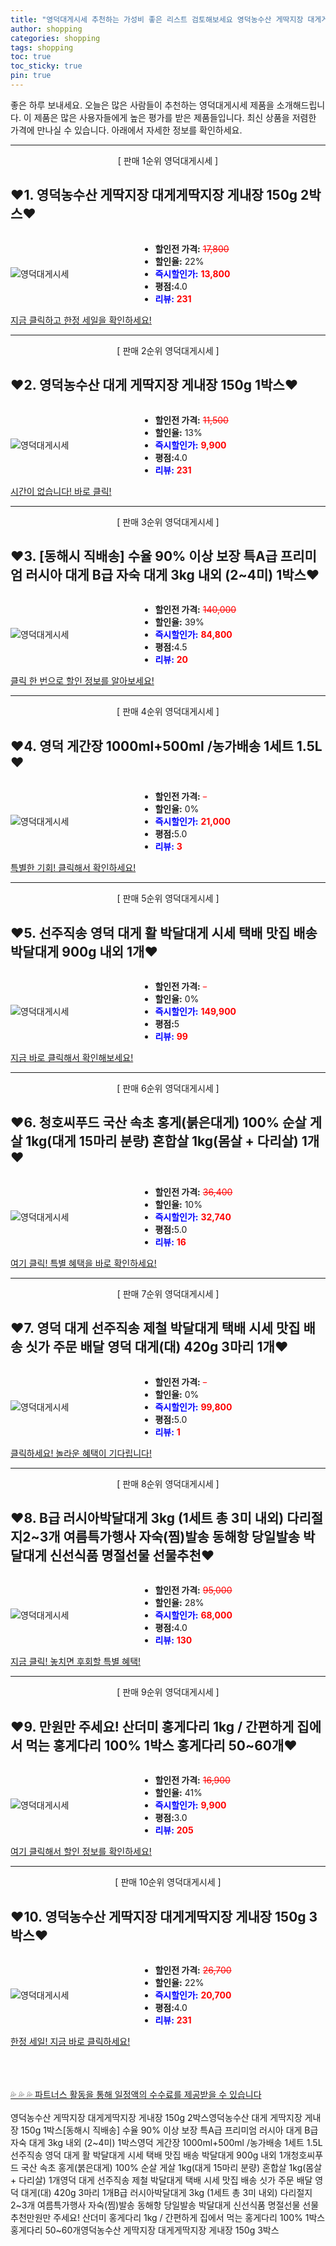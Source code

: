 ```yaml
---
title: "영덕대게시세 추천하는 가성비 좋은 리스트 검토해보세요 영덕농수산 게딱지장 대게게딱지장 게내장 150g"
author: shopping
categories: shopping
tags: shopping
toc: true
toc_sticky: true
pin: true
---
```

좋은 하루 보내세요. 오늘은 많은 사람들이 추천하는 영덕대게시세 제품을 소개해드립니다. 이 제품은 많은 사용자들에게 높은 평가를 받은 제품들입니다. 최신 상품을 저렴한 가격에 만나실 수 있습니다. 아래에서 자세한 정보를 확인하세요.

---
<p class="toplist" style="margin: 0 auto; display: block; width: fit-content;">[ 판매 1순위 영덕대게시세 ]</p>

<h2><strong>❤️1. 영덕농수산 게딱지장 대게게딱지장 게내장 150g 2박스❤️</strong></h2>

<div style="display: flex; align-items: center;">
    <div style="flex: 0.4;">
        <img src="https://thumbnail9.coupangcdn.com/thumbnails/remote/230x230ex/image/vendor_inventory/050f/f634c1722f4a041e297fc19586c325e032fc857563dc6238e84b22e495a5.jpg" alt="영덕대게시세" style="max-width: 100%;">
    </div>
    <div style="flex: 0.6; margin-left: 10px;">
        <ul>
            <li><strong>할인전 가격:</strong> <del style="color: red;">17,800</del></li>
            <li><strong>할인율:</strong> 22%</li>
            <li><span style='color:blue'><strong>즉시할인가:</strong></span> <span style='color:red'><strong>13,800</strong></span></li>
            <li><strong>평점:</strong>4.0</li>
            <li><span style='color:blue'><strong>리뷰:</strong></span> <span style='color:red'><strong>231</strong></span></li>
        </ul>
    </div>
</div>
<div class="center">
    <a href="https://selin100587.github.io?lptag=AF9450613&subid=githubio&pageKey=7598393120&traceid=V0-153&itemId=20094041119&vendorItemId=87189203322" class="myButton">
        지금 클릭하고 한정 세일을 확인하세요!
    </a>
</div>


---
<p class="toplist" style="margin: 0 auto; display: block; width: fit-content;">[ 판매 2순위 영덕대게시세 ]</p>

<h2><strong>❤️2. 영덕농수산 대게 게딱지장 게내장 150g 1박스❤️</strong></h2>

<div style="display: flex; align-items: center;">
    <div style="flex: 0.4;">
        <img src="https://thumbnail6.coupangcdn.com/thumbnails/remote/230x230ex/image/vendor_inventory/c376/5bf0126ac04235bebb100416067e1bcc0055a502cdc4342942602e48f932.jpg" alt="영덕대게시세" style="max-width: 100%;">
    </div>
    <div style="flex: 0.6; margin-left: 10px;">
        <ul>
            <li><strong>할인전 가격:</strong> <del style="color: red;">11,500</del></li>
            <li><strong>할인율:</strong> 13%</li>
            <li><span style='color:blue'><strong>즉시할인가:</strong></span> <span style='color:red'><strong>9,900</strong></span></li>
            <li><strong>평점:</strong>4.0</li>
            <li><span style='color:blue'><strong>리뷰:</strong></span> <span style='color:red'><strong>231</strong></span></li>
        </ul>
    </div>
</div>
<div class="center">
    <a href="https://selin100587.github.io?lptag=AF9450613&subid=githubio&pageKey=7598393120&traceid=V0-153&itemId=20094041120&vendorItemId=89153739521" class="myButton">
        시간이 없습니다! 바로 클릭!
    </a>
</div>


---
<p class="toplist" style="margin: 0 auto; display: block; width: fit-content;">[ 판매 3순위 영덕대게시세 ]</p>

<h2><strong>❤️3. [동해시 직배송] 수율 90% 이상 보장 특A급 프리미엄 러시아 대게 B급 자숙 대게 3kg 내외 (2~4미) 1박스❤️</strong></h2>

<div style="display: flex; align-items: center;">
    <div style="flex: 0.4;">
        <img src="https://thumbnail9.coupangcdn.com/thumbnails/remote/230x230ex/image/vendor_inventory/21ae/297b6349caee374448e3ce3a00ebae4b7467d3021d450d88e37dc312b8ca.jpg" alt="영덕대게시세" style="max-width: 100%;">
    </div>
    <div style="flex: 0.6; margin-left: 10px;">
        <ul>
            <li><strong>할인전 가격:</strong> <del style="color: red;">140,000</del></li>
            <li><strong>할인율:</strong> 39%</li>
            <li><span style='color:blue'><strong>즉시할인가:</strong></span> <span style='color:red'><strong>84,800</strong></span></li>
            <li><strong>평점:</strong>4.5</li>
            <li><span style='color:blue'><strong>리뷰:</strong></span> <span style='color:red'><strong>20</strong></span></li>
        </ul>
    </div>
</div>
<div class="center">
    <a href="https://selin100587.github.io?lptag=AF9450613&subid=githubio&pageKey=7937457508&traceid=V0-153&itemId=21851528462&vendorItemId=89010899515" class="myButton">
        클릭 한 번으로 할인 정보를 알아보세요!
    </a>
</div>


---
<p class="toplist" style="margin: 0 auto; display: block; width: fit-content;">[ 판매 4순위 영덕대게시세 ]</p>

<h2><strong>❤️4. 영덕 게간장 1000ml+500ml /농가배송 1세트 1.5L❤️</strong></h2>

<div style="display: flex; align-items: center;">
    <div style="flex: 0.4;">
        <img src="https://thumbnail7.coupangcdn.com/thumbnails/remote/230x230ex/image/vendor_inventory/b1a0/cba4996ba92e68b65f4db1239e16bce6d6b4365085cac860a63c3129197c.jpg" alt="영덕대게시세" style="max-width: 100%;">
    </div>
    <div style="flex: 0.6; margin-left: 10px;">
        <ul>
            <li><strong>할인전 가격:</strong> <del style="color: red;">-</del></li>
            <li><strong>할인율:</strong> 0%</li>
            <li><span style='color:blue'><strong>즉시할인가:</strong></span> <span style='color:red'><strong>21,000</strong></span></li>
            <li><strong>평점:</strong>5.0</li>
            <li><span style='color:blue'><strong>리뷰:</strong></span> <span style='color:red'><strong>3</strong></span></li>
        </ul>
    </div>
</div>
<div class="center">
    <a href="https://selin100587.github.io?lptag=AF9450613&subid=githubio&pageKey=7991254698&traceid=V0-153&itemId=22213079017&vendorItemId=84608123011" class="myButton">
        특별한 기회! 클릭해서 확인하세요!
    </a>
</div>


---
<p class="toplist" style="margin: 0 auto; display: block; width: fit-content;">[ 판매 5순위 영덕대게시세 ]</p>

<h2><strong>❤️5. 선주직송 영덕 대게 활 박달대게 시세 택배 맛집 배송 박달대게 900g 내외 1개❤️</strong></h2>

<div style="display: flex; align-items: center;">
    <div style="flex: 0.4;">
        <img src="https://thumbnail6.coupangcdn.com/thumbnails/remote/230x230ex/image/vendor_inventory/e8c5/f7f24cae6c9490a093008d6cd376e114650dce30c541d862d93edf0f253e.jpg" alt="영덕대게시세" style="max-width: 100%;">
    </div>
    <div style="flex: 0.6; margin-left: 10px;">
        <ul>
            <li><strong>할인전 가격:</strong> <del style="color: red;">-</del></li>
            <li><strong>할인율:</strong> 0%</li>
            <li><span style='color:blue'><strong>즉시할인가:</strong></span> <span style='color:red'><strong>149,900</strong></span></li>
            <li><strong>평점:</strong>5</li>
            <li><span style='color:blue'><strong>리뷰:</strong></span> <span style='color:red'><strong>99</strong></span></li>
        </ul>
    </div>
</div>
<div class="center">
    <a href="https://selin100587.github.io?lptag=AF9450613&subid=githubio&pageKey=7100028283&traceid=V0-153&itemId=17720057008&vendorItemId=84884877631" class="myButton">
        지금 바로 클릭해서 확인해보세요!
    </a>
</div>


---
<p class="toplist" style="margin: 0 auto; display: block; width: fit-content;">[ 판매 6순위 영덕대게시세 ]</p>

<h2><strong>❤️6. 청호씨푸드 국산 속초 홍게(붉은대게) 100% 순살 게살 1kg(대게 15마리 분량) 혼합살 1kg(몸살 + 다리살) 1개❤️</strong></h2>

<div style="display: flex; align-items: center;">
    <div style="flex: 0.4;">
        <img src="https://thumbnail9.coupangcdn.com/thumbnails/remote/230x230ex/image/vendor_inventory/3d1e/758d89062bb4c082adc2b538c891d4a043ed0487eab6f475131e3149c74b.png" alt="영덕대게시세" style="max-width: 100%;">
    </div>
    <div style="flex: 0.6; margin-left: 10px;">
        <ul>
            <li><strong>할인전 가격:</strong> <del style="color: red;">36,400</del></li>
            <li><strong>할인율:</strong> 10%</li>
            <li><span style='color:blue'><strong>즉시할인가:</strong></span> <span style='color:red'><strong>32,740</strong></span></li>
            <li><strong>평점:</strong>5.0</li>
            <li><span style='color:blue'><strong>리뷰:</strong></span> <span style='color:red'><strong>16</strong></span></li>
        </ul>
    </div>
</div>
<div class="center">
    <a href="https://selin100587.github.io?lptag=AF9450613&subid=githubio&pageKey=8190659692&traceid=V0-153&itemId=23438450109&vendorItemId=90465324614" class="myButton">
        여기 클릭! 특별 혜택을 바로 확인하세요!
    </a>
</div>


---
<p class="toplist" style="margin: 0 auto; display: block; width: fit-content;">[ 판매 7순위 영덕대게시세 ]</p>

<h2><strong>❤️7. 영덕 대게 선주직송 제철 박달대게 택배 시세 맛집 배송 싯가 주문 배달 영덕 대게(대) 420g 3마리 1개❤️</strong></h2>

<div style="display: flex; align-items: center;">
    <div style="flex: 0.4;">
        <img src="https://thumbnail8.coupangcdn.com/thumbnails/remote/230x230ex/image/vendor_inventory/d8a4/b832e5740610a8a347f0101927f4dc089e452a99a8970882f64d7faaf023.jpeg" alt="영덕대게시세" style="max-width: 100%;">
    </div>
    <div style="flex: 0.6; margin-left: 10px;">
        <ul>
            <li><strong>할인전 가격:</strong> <del style="color: red;">-</del></li>
            <li><strong>할인율:</strong> 0%</li>
            <li><span style='color:blue'><strong>즉시할인가:</strong></span> <span style='color:red'><strong>99,800</strong></span></li>
            <li><strong>평점:</strong>5.0</li>
            <li><span style='color:blue'><strong>리뷰:</strong></span> <span style='color:red'><strong>1</strong></span></li>
        </ul>
    </div>
</div>
<div class="center">
    <a href="https://selin100587.github.io?lptag=AF9450613&subid=githubio&pageKey=8248586214&traceid=V0-153&itemId=8479774239&vendorItemId=75767310947" class="myButton">
        클릭하세요! 놀라운 혜택이 기다립니다!
    </a>
</div>


---
<p class="toplist" style="margin: 0 auto; display: block; width: fit-content;">[ 판매 8순위 영덕대게시세 ]</p>

<h2><strong>❤️8. B급 러시아박달대게 3kg (1세트 총 3미 내외) 다리절지2~3개 여름특가행사 자숙(찜)발송 동해항 당일발송 박달대게 신선식품 명절선물 선물추천❤️</strong></h2>

<div style="display: flex; align-items: center;">
    <div style="flex: 0.4;">
        <img src="https://thumbnail6.coupangcdn.com/thumbnails/remote/230x230ex/image/vendor_inventory/2cbc/58af26f152922d73d629d88b6c57703b0c9c2ef55e2a76babf18c176d67e.jpg" alt="영덕대게시세" style="max-width: 100%;">
    </div>
    <div style="flex: 0.6; margin-left: 10px;">
        <ul>
            <li><strong>할인전 가격:</strong> <del style="color: red;">95,000</del></li>
            <li><strong>할인율:</strong> 28%</li>
            <li><span style='color:blue'><strong>즉시할인가:</strong></span> <span style='color:red'><strong>68,000</strong></span></li>
            <li><strong>평점:</strong>4.0</li>
            <li><span style='color:blue'><strong>리뷰:</strong></span> <span style='color:red'><strong>130</strong></span></li>
        </ul>
    </div>
</div>
<div class="center">
    <a href="https://selin100587.github.io?lptag=AF9450613&subid=githubio&pageKey=7620415455&traceid=V0-153&itemId=20202458569&vendorItemId=80647025373" class="myButton">
        지금 클릭! 놓치면 후회할 특별 혜택!
    </a>
</div>


---
<p class="toplist" style="margin: 0 auto; display: block; width: fit-content;">[ 판매 9순위 영덕대게시세 ]</p>

<h2><strong>❤️9. 만원만 주세요! 산더미 홍게다리 1kg / 간편하게 집에서 먹는 홍게다리 100% 1박스 홍게다리 50~60개❤️</strong></h2>

<div style="display: flex; align-items: center;">
    <div style="flex: 0.4;">
        <img src="https://thumbnail8.coupangcdn.com/thumbnails/remote/230x230ex/image/vendor_inventory/10d8/d135b2bb9187576baa275b9cd60bec5465178ab7dd1049425612b1db5617.jpg" alt="영덕대게시세" style="max-width: 100%;">
    </div>
    <div style="flex: 0.6; margin-left: 10px;">
        <ul>
            <li><strong>할인전 가격:</strong> <del style="color: red;">16,900</del></li>
            <li><strong>할인율:</strong> 41%</li>
            <li><span style='color:blue'><strong>즉시할인가:</strong></span> <span style='color:red'><strong>9,900</strong></span></li>
            <li><strong>평점:</strong>3.0</li>
            <li><span style='color:blue'><strong>리뷰:</strong></span> <span style='color:red'><strong>205</strong></span></li>
        </ul>
    </div>
</div>
<div class="center">
    <a href="https://selin100587.github.io?lptag=AF9450613&subid=githubio&pageKey=7772561835&traceid=V0-153&itemId=20987806156&vendorItemId=88052210421" class="myButton">
        여기 클릭해서 할인 정보를 확인하세요!
    </a>
</div>


---
<p class="toplist" style="margin: 0 auto; display: block; width: fit-content;">[ 판매 10순위 영덕대게시세 ]</p>

<h2><strong>❤️10. 영덕농수산 게딱지장 대게게딱지장 게내장 150g 3박스❤️</strong></h2>

<div style="display: flex; align-items: center;">
    <div style="flex: 0.4;">
        <img src="https://thumbnail9.coupangcdn.com/thumbnails/remote/230x230ex/image/vendor_inventory/050f/f634c1722f4a041e297fc19586c325e032fc857563dc6238e84b22e495a5.jpg" alt="영덕대게시세" style="max-width: 100%;">
    </div>
    <div style="flex: 0.6; margin-left: 10px;">
        <ul>
            <li><strong>할인전 가격:</strong> <del style="color: red;">26,700</del></li>
            <li><strong>할인율:</strong> 22%</li>
            <li><span style='color:blue'><strong>즉시할인가:</strong></span> <span style='color:red'><strong>20,700</strong></span></li>
            <li><strong>평점:</strong>4.0</li>
            <li><span style='color:blue'><strong>리뷰:</strong></span> <span style='color:red'><strong>231</strong></span></li>
        </ul>
    </div>
</div>
<div class="center">
    <a href="https://selin100587.github.io?lptag=AF9450613&subid=githubio&pageKey=7598393120&traceid=V0-153&itemId=20094041118&vendorItemId=87189203333" class="myButton">
        한정 세일! 지금 바로 클릭하세요!
    </a>
</div>

<br><br><br>[💦 💦 💦 파트너스 활동을 통해 일정액의 수수료를 제공받을 수 있습니다](https://link.coupang.com/a/bcpT2c)<br><br>영덕농수산 게딱지장 대게게딱지장 게내장 150g 2박스영덕농수산 대게 게딱지장 게내장 150g 1박스[동해시 직배송] 수율 90% 이상 보장 특A급 프리미엄 러시아 대게 B급 자숙 대게 3kg 내외 (2~4미) 1박스영덕 게간장 1000ml+500ml /농가배송 1세트 1.5L선주직송 영덕 대게 활 박달대게 시세 택배 맛집 배송 박달대게 900g 내외 1개청호씨푸드 국산 속초 홍게(붉은대게) 100% 순살 게살 1kg(대게 15마리 분량) 혼합살 1kg(몸살 + 다리살) 1개영덕 대게 선주직송 제철 박달대게 택배 시세 맛집 배송 싯가 주문 배달 영덕 대게(대) 420g 3마리 1개B급 러시아박달대게 3kg (1세트 총 3미 내외) 다리절지2~3개 여름특가행사 자숙(찜)발송 동해항 당일발송 박달대게 신선식품 명절선물 선물추천만원만 주세요! 산더미 홍게다리 1kg / 간편하게 집에서 먹는 홍게다리 100% 1박스 홍게다리 50~60개영덕농수산 게딱지장 대게게딱지장 게내장 150g 3박스